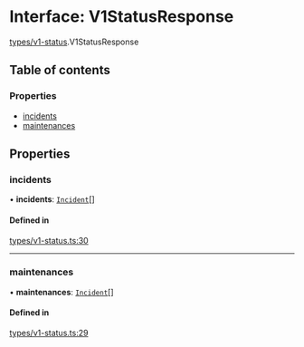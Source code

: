 # Interface: V1StatusResponse

[types/v1-status](../modules/types_v1_status.md).V1StatusResponse

## Table of contents

### Properties

- [incidents](types_v1_status.V1StatusResponse.md#incidents)
- [maintenances](types_v1_status.V1StatusResponse.md#maintenances)

## Properties

### incidents

• **incidents**: [`Incident`](types_v1_status.Incident.md)[]

#### Defined in

[types/v1-status.ts:30](https://github.com/jameslinimk/unofficial-valorant-api/blob/1def087/package/src/types/v1-status.ts#L30)

___

### maintenances

• **maintenances**: [`Incident`](types_v1_status.Incident.md)[]

#### Defined in

[types/v1-status.ts:29](https://github.com/jameslinimk/unofficial-valorant-api/blob/1def087/package/src/types/v1-status.ts#L29)
